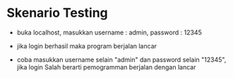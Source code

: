 # Skenario Testing

- buka localhost, masukkan username : admin, password : 12345
- jika login berhasil maka program berjalan lancar

- coba masukkan username selain "admin" dan password selain "12345", jika login Salah berarti pemogramman berjalan dengan lancar